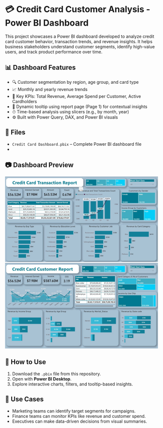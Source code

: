 # 💳 Credit Card Customer Analysis - Power BI Dashboard

This project showcases a Power BI dashboard developed to analyze credit card customer behavior, transaction trends, and revenue insights. It helps business stakeholders understand customer segments, identify high-value users, and track product performance over time.

## 📊 Dashboard Features

- 🔍 Customer segmentation by region, age group, and card type
- 📈 Monthly and yearly revenue trends
- 🎯 Key KPIs: Total Revenue, Average Spend per Customer, Active Cardholders
- 🧠 Dynamic tooltip using report page (Page 1) for contextual insights
- ⏱ Time-based analysis using slicers (e.g., by month, year)
- ⚙️ Built with Power Query, DAX, and Power BI visuals


## 📁 Files

- `Credit Card Dashboard.pbix` – Complete Power BI dashboard file
- 
## 📷 Dashboard Preview

![Transaction](Transaction.jpg)
![Customer](Customer.jpg)

## 🚀 How to Use

1. Download the `.pbix` file from this repository.
2. Open with **Power BI Desktop**.
3. Explore interactive charts, filters, and tooltip-based insights.

## 📌 Use Cases

- Marketing teams can identify target segments for campaigns.
- Finance teams can monitor KPIs like revenue and customer spend.
- Executives can make data-driven decisions from visual summaries.

